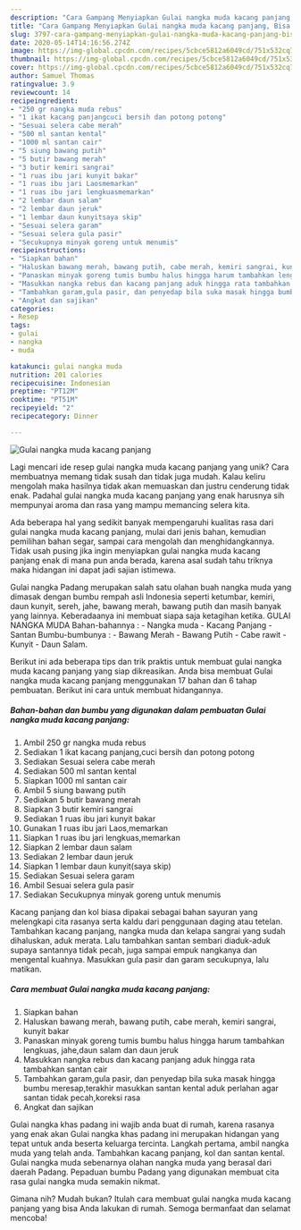 ```yaml
---
description: "Cara Gampang Menyiapkan Gulai nangka muda kacang panjang, Bisa Manjain Lidah"
title: "Cara Gampang Menyiapkan Gulai nangka muda kacang panjang, Bisa Manjain Lidah"
slug: 3797-cara-gampang-menyiapkan-gulai-nangka-muda-kacang-panjang-bisa-manjain-lidah
date: 2020-05-14T14:16:56.274Z
image: https://img-global.cpcdn.com/recipes/5cbce5812a6049cd/751x532cq70/gulai-nangka-muda-kacang-panjang-foto-resep-utama.jpg
thumbnail: https://img-global.cpcdn.com/recipes/5cbce5812a6049cd/751x532cq70/gulai-nangka-muda-kacang-panjang-foto-resep-utama.jpg
cover: https://img-global.cpcdn.com/recipes/5cbce5812a6049cd/751x532cq70/gulai-nangka-muda-kacang-panjang-foto-resep-utama.jpg
author: Samuel Thomas
ratingvalue: 3.9
reviewcount: 14
recipeingredient:
- "250 gr nangka muda rebus"
- "1 ikat kacang panjangcuci bersih dan potong potong"
- "Sesuai selera cabe merah"
- "500 ml santan kental"
- "1000 ml santan cair"
- "5 siung bawang putih"
- "5 butir bawang merah"
- "3 butir kemiri sangrai"
- "1 ruas ibu jari kunyit bakar"
- "1 ruas ibu jari Laosmemarkan"
- "1 ruas ibu jari lengkuasmemarkan"
- "2 lembar daun salam"
- "2 lembar daun jeruk"
- "1 lembar daun kunyitsaya skip"
- "Sesuai selera garam"
- "Sesuai selera gula pasir"
- "Secukupnya minyak goreng untuk menumis"
recipeinstructions:
- "Siapkan bahan"
- "Haluskan bawang merah, bawang putih, cabe merah, kemiri sangrai, kunyit bakar"
- "Panaskan minyak goreng tumis bumbu halus hingga harum tambahkan lengkuas, jahe,daun salam dan daun jeruk"
- "Masukkan nangka rebus dan kacang panjang aduk hingga rata tambahkan santan cair"
- "Tambahkan garam,gula pasir, dan penyedap bila suka masak hingga bumbu meresap,terakhir masukkan santan kental aduk perlahan agar santan tidak pecah,koreksi rasa"
- "Angkat dan sajikan"
categories:
- Resep
tags:
- gulai
- nangka
- muda

katakunci: gulai nangka muda 
nutrition: 201 calories
recipecuisine: Indonesian
preptime: "PT12M"
cooktime: "PT51M"
recipeyield: "2"
recipecategory: Dinner

---
```



![Gulai nangka muda kacang panjang](https://img-global.cpcdn.com/recipes/5cbce5812a6049cd/751x532cq70/gulai-nangka-muda-kacang-panjang-foto-resep-utama.jpg)

Lagi mencari ide resep gulai nangka muda kacang panjang yang unik? Cara membuatnya memang tidak susah dan tidak juga mudah. Kalau keliru mengolah maka hasilnya tidak akan memuaskan dan justru cenderung tidak enak. Padahal gulai nangka muda kacang panjang yang enak harusnya sih mempunyai aroma dan rasa yang mampu memancing selera kita.

Ada beberapa hal yang sedikit banyak mempengaruhi kualitas rasa dari gulai nangka muda kacang panjang, mulai dari jenis bahan, kemudian pemilihan bahan segar, sampai cara mengolah dan menghidangkannya. Tidak usah pusing jika ingin menyiapkan gulai nangka muda kacang panjang enak di mana pun anda berada, karena asal sudah tahu triknya maka hidangan ini dapat jadi sajian istimewa.

Gulai nangka Padang merupakan salah satu olahan buah nangka muda yang dimasak dengan bumbu rempah asli Indonesia seperti ketumbar, kemiri, daun kunyit, sereh, jahe, bawang merah, bawang putih dan masih banyak yang lainnya. Keberadaanya ini membuat siapa saja ketagihan ketika. GULAI NANGKA MUDA Bahan-bahannya : - Nangka muda - Kacang Panjang - Santan Bumbu-bumbunya : - Bawang Merah - Bawang Putih - Cabe rawit - Kunyit - Daun Salam.


Berikut ini ada beberapa tips dan trik praktis untuk membuat gulai nangka muda kacang panjang yang siap dikreasikan. Anda bisa membuat Gulai nangka muda kacang panjang menggunakan 17 bahan dan 6 tahap pembuatan. Berikut ini cara untuk membuat hidangannya.

<!--inarticleads1-->

##### Bahan-bahan dan bumbu yang digunakan dalam pembuatan Gulai nangka muda kacang panjang:

1. Ambil 250 gr nangka muda rebus
1. Sediakan 1 ikat kacang panjang,cuci bersih dan potong potong
1. Sediakan Sesuai selera cabe merah
1. Sediakan 500 ml santan kental
1. Siapkan 1000 ml santan cair
1. Ambil 5 siung bawang putih
1. Sediakan 5 butir bawang merah
1. Siapkan 3 butir kemiri sangrai
1. Sediakan 1 ruas ibu jari kunyit bakar
1. Gunakan 1 ruas ibu jari Laos,memarkan
1. Siapkan 1 ruas ibu jari lengkuas,memarkan
1. Siapkan 2 lembar daun salam
1. Sediakan 2 lembar daun jeruk
1. Siapkan 1 lembar daun kunyit(saya skip)
1. Sediakan Sesuai selera garam
1. Ambil Sesuai selera gula pasir
1. Sediakan Secukupnya minyak goreng untuk menumis


Kacang panjang dan kol biasa dipakai sebagai bahan sayuran yang melengkapi cita rasanya serta kaldu dari penggunaan daging atau tetelan. Tambahkan kacang panjang, nangka muda dan kelapa sangrai yang sudah dihaluskan, aduk merata. Lalu tambahkan santan sembari diaduk-aduk supaya santannya tidak pecah, juga sampai empuk nangkanya dan mengental kuahnya. Masukkan gula pasir dan garam secukupnya, lalu matikan. 

<!--inarticleads2-->

##### Cara membuat Gulai nangka muda kacang panjang:

1. Siapkan bahan
1. Haluskan bawang merah, bawang putih, cabe merah, kemiri sangrai, kunyit bakar
1. Panaskan minyak goreng tumis bumbu halus hingga harum tambahkan lengkuas, jahe,daun salam dan daun jeruk
1. Masukkan nangka rebus dan kacang panjang aduk hingga rata tambahkan santan cair
1. Tambahkan garam,gula pasir, dan penyedap bila suka masak hingga bumbu meresap,terakhir masukkan santan kental aduk perlahan agar santan tidak pecah,koreksi rasa
1. Angkat dan sajikan


Gulai nangka khas padang ini wajib anda buat di rumah, karena rasanya yang enak akan Gulai nangka khas padang ini merupakan hidangan yang tepat untuk anda beserta keluarga tercinta. Langkah pertama, ambil nangka muda yang telah anda. Tambahkan kacang panjang, kol dan santan kental. Gulai nangka muda sebenarnya olahan nangka muda yang berasal dari daerah Padang. Pepaduan bumbu Padang yang digunakan membuat cita rasa gulai nangka muda semakin nikmat. 

Gimana nih? Mudah bukan? Itulah cara membuat gulai nangka muda kacang panjang yang bisa Anda lakukan di rumah. Semoga bermanfaat dan selamat mencoba!
